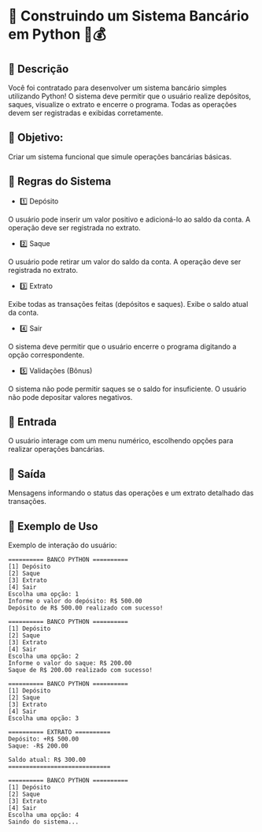 # 🔹 Construindo um Sistema Bancário em Python 🏦💰

## 📌 Descrição
Você foi contratado para desenvolver um sistema bancário simples utilizando Python! O sistema deve permitir que o usuário realize depósitos, saques, visualize o extrato e encerre o programa. Todas as operações devem ser registradas e exibidas corretamente.

## 📌 Objetivo:
Criar um sistema funcional que simule operações bancárias básicas.

## 📌 Regras do Sistema
- 1️⃣ Depósito

O usuário pode inserir um valor positivo e adicioná-lo ao saldo da conta.
A operação deve ser registrada no extrato.

- 2️⃣ Saque

O usuário pode retirar um valor do saldo da conta.
A operação deve ser registrada no extrato.

- 3️⃣ Extrato

Exibe todas as transações feitas (depósitos e saques).
Exibe o saldo atual da conta.

- 4️⃣ Sair

O sistema deve permitir que o usuário encerre o programa digitando a opção correspondente.

- 5️⃣ Validações (Bônus)

O sistema não pode permitir saques se o saldo for insuficiente.
O usuário não pode depositar valores negativos.

## 📌 Entrada
O usuário interage com um menu numérico, escolhendo opções para realizar operações bancárias.

## 📌 Saída
Mensagens informando o status das operações e um extrato detalhado das transações.

## 📌 Exemplo de Uso
Exemplo de interação do usuário:

```
========== BANCO PYTHON ==========
[1] Depósito
[2] Saque
[3] Extrato
[4] Sair
Escolha uma opção: 1
Informe o valor do depósito: R$ 500.00
Depósito de R$ 500.00 realizado com sucesso!

========== BANCO PYTHON ==========
[1] Depósito
[2] Saque
[3] Extrato
[4] Sair
Escolha uma opção: 2
Informe o valor do saque: R$ 200.00
Saque de R$ 200.00 realizado com sucesso!

========== BANCO PYTHON ==========
[1] Depósito
[2] Saque
[3] Extrato
[4] Sair
Escolha uma opção: 3

========== EXTRATO ==========
Depósito: +R$ 500.00
Saque: -R$ 200.00

Saldo atual: R$ 300.00
=============================

========== BANCO PYTHON ==========
[1] Depósito
[2] Saque
[3] Extrato
[4] Sair
Escolha uma opção: 4
Saindo do sistema...
```
